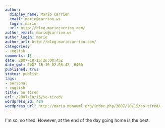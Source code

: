 ```yaml
---
author:
  display_name: Mario Carrion
  email: mario@carrion.ws
  login: mario
  url: http://blog.mariocarrion.com/
author_email: mario@carrion.ws
author_login: mario
author_url: http://blog.mariocarrion.com/
categories:
- english
comments: []
date: 2007-10-15T20:08:45Z
date_gmt: 2007-10-16 02:08:45 -0400
published: true
status: publish
tags:
- personal
- english
title: So tired
url: /2007/10/15/so-tired/
wordpress_id: 424
wordpress_url: http://mario.monouml.org/index.php/2007/10/15/so-tired/
---
```


<p>I'm so, so tired. However, at the end of the day going home is the best.</p>
